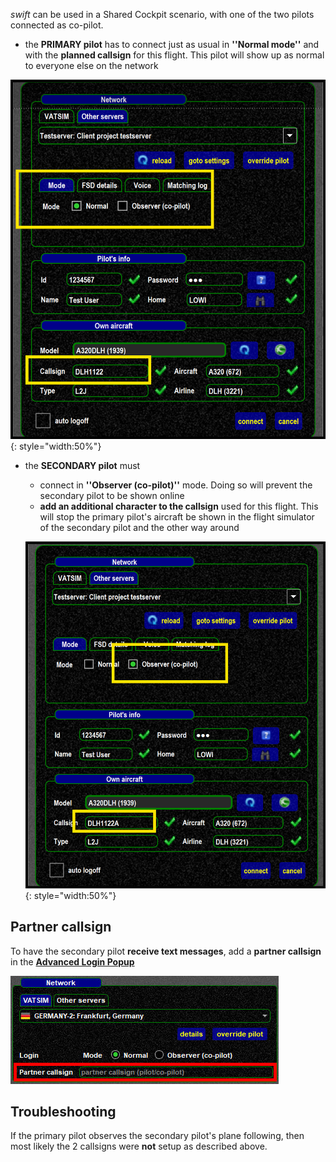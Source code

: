 <!--
    SPDX-FileCopyrightText: Copyright (C) swift Project Community / Contributors
    SPDX-License-Identifier: GFDL-1.3-only
-->

*swift* can be used in a Shared Cockpit scenario, with one of the two pilots connected as co-pilot.

* the **PRIMARY pilot** has to connect just as usual in **''Normal mode''** and with the **planned callsign** for this flight.
This pilot will show up as normal to everyone else on the network

![](./../../img/Login1st_pilot.jpg){: style="width:50%"}

* the **SECONDARY pilot** must
    * connect in **''Observer (co-pilot)''** mode. Doing so will prevent the secondary pilot to be shown online
    * **add an additional character to the callsign** used for this flight.
    This will stop the primary pilot's aircraft be shown in the flight simulator of the secondary pilot and the other way around

    ![](./../../img/Login_2nd_pilot.jpg){: style="width:50%"}



## Partner callsign
To have the secondary pilot **receive text messages**, add a **partner callsign** in the **[Advanced Login Popup](./../swift_gui/connect/advanced_login.md)**

![](./../../img/manual_swiftgui_advancedlogin_partnercallsign.jpg)

## Troubleshooting
If the primary pilot observes the secondary pilot's plane following, then most likely the 2 callsigns were **not** setup as described above.
